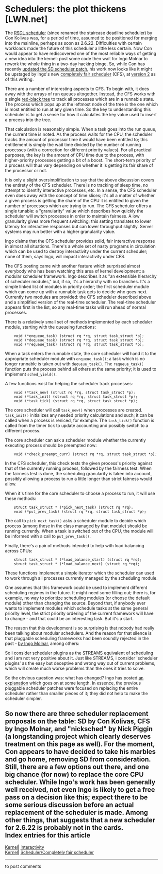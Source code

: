 # Schedulers: the plot thickens [LWN.net]

The [RSDL scheduler](http://lwn.net/Articles/224865/) (since renamed the staircase deadline scheduler) by Con Kolivas was, for a period of time, assumed to be positioned for merging into the mainline, perhaps as soon as 2.6.22. Difficulties with certain workloads made the future of this scheduler a little less certain. Now Con would appear to have rediscovered one of the most reliable ways of getting a new idea into the kernel: post some code then wait for Ingo Molnar to rework the whole thing in a two-day hacking binge. So, while Con has recently [updated the SD scheduler patch](http://lwn.net/Articles/230500/), his work now looks like it might be upstaged by Ingo's new [completely fair scheduler](http://lwn.net/Articles/230501/) (CFS), at [version 2](http://lwn.net/Articles/230752/) as of this writing. 

There are a number of interesting aspects to CFS. To begin with, it does away with the arrays of run queues altogether. Instead, the CFS works with a single [red-black tree](http://lwn.net/Articles/184495/) to track all processes which are in a runnable state. The process which pops up at the leftmost node of the tree is the one which is most entitled to run at any given time. So the key to understanding this scheduler is to get a sense for how it calculates the key value used to insert a process into the tree. 

That calculation is reasonably simple. When a task goes into the run queue, the current time is noted. As the process waits for the CPU, the scheduler tracks the amount of processor time it would have been entitled to; this entitlement is simply the wait time divided by the number of running processes (with a correction for different priority values). For all practical purposes, the key is the amount of CPU time due to the process, with higher-priority processes getting a bit of a boost. The short-term priority of a process will thus vary depending on whether it is getting its fair share of the processor or not. 

It is only a slight oversimplification to say that the above discussion covers the entirety of the CFS scheduler. There is no tracking of sleep time, no attempt to identify interactive processes, etc. In a sense, the CFS scheduler even does away with the concept of time slices; it's all a matter of whether a given process is getting the share of the CPU it is entitled to given the number of processes which are trying to run. The CFS scheduler offers a single tunable: a "granularity" value which describes how quickly the scheduler will switch processes in order to maintain fairness. A low granularity gives more frequent switching; this setting translates to lower latency for interactive responses but can lower throughput slightly. Server systems may run better with a higher granularity value. 

Ingo claims that the CFS scheduler provides solid, fair interactive response in almost all situations. There's a whole set of nasty programs in circulation which can be used to destroy interactivity under the current scheduler; none of them, says Ingo, will impact interactivity under CFS. 

The CFS posting came with another feature which surprised almost everybody who has been watching this area of kernel development: a modular scheduler framework. Ingo describes it as "an extensible hierarchy of scheduler modules," but, if so, it's a hierarchy with no branches. It's a simple linked list of modules in priority order; the first scheduler module which can come up with a runnable task gets to decide who goes next. Currently two modules are provided: the CFS scheduler described above and a simplified version of the real-time scheduler. The real-time scheduler appears first in the list, so any real-time tasks will run ahead of normal processes. 

There is a relatively small set of methods implemented by each scheduler module, starting with the queueing functions: 
    
    
        void (*enqueue_task) (struct rq *rq, struct task_struct *p);
        void (*dequeue_task) (struct rq *rq, struct task_struct *p);
        void (*requeue_task) (struct rq *rq, struct task_struct *p);
    

When a task enters the runnable state, the core scheduler will hand it to the appropriate scheduler module with `enqueue_task()`; a task which is no longer runnable is taken out with `dequeue_task()`. The `requeue_task()` function puts the process behind all others at the same priority; it is used to implement `sched_yield()`. 

A few functions exist for helping the scheduler track processes: 
    
    
        void (*task_new) (struct rq *rq, struct task_struct *p);
        void (*task_init) (struct rq *rq, struct task_struct *p);
        void (*task_tick) (struct rq *rq, struct task_struct *p);
    

The core scheduler will call `task_new()` when processes are created. `task_init()` initializes any needed priority calculations and such; it can be called when a process is reniced, for example. The `task_tick()` function is called from the timer tick to update accounting and possibly switch to a different process. 

The core scheduler can ask a scheduler module whether the currently executing process should be preempted now: 
    
    
        void (*check_preempt_curr) (struct rq *rq, struct task_struct *p);
    

In the CFS scheduler, this check tests the given process's priority against that of the currently running process, followed by the fairness test. When the fairness test is done, the scheduling granularity is taken into account, possibly allowing a process to run a little longer than strict fairness would allow. 

When it's time for the core scheduler to choose a process to run, it will use these methods: 
    
    
        struct task_struct * (*pick_next_task) (struct rq *rq);
        void (*put_prev_task) (struct rq *rq, struct task_struct *p);
    

The call to `pick_next_task()` asks a scheduler module to decide which process (among those in the class managed by that module) should be running currently. When a task is switched out of the CPU, the module will be informed with a call to `put_prev_task()`. 

Finally, there's a pair of methods intended to help with load balancing across CPUs: 
    
    
        struct task_struct * (*load_balance_start) (struct rq *rq);
        struct task_struct * (*load_balance_next) (struct rq *rq);
    

These functions implement a simple iterator which the scheduler can used to work through all processes currently managed by the scheduling module. 

One assumes that this framework could be used to implement different scheduling regimes in the future. It might need some filling out; there is, for example, no way to prioritize scheduling modules (or choose the default module) other than changing the source. Beyond that, if anybody ever wants to implement modules which schedule tasks at the same general priority level, the strict priority ordering of the current framework will have to change - and that could be an interesting task. But it's a start. 

The reason that this development is so surprising is that nobody had really been talking about modular schedulers. And the reason for that silence is that pluggable scheduling frameworks had been soundly rejected in the past \- [by Ingo Molnar](http://lwn.net/Articles/109460/), among others: 

So i consider scheduler plugins as the STREAMS equivalent of scheduling and i am not very positive about it. Just like STREAMS, i consider 'scheduler plugins' as the easy but deceptive and wrong way out of current problems, which will create much worse problems than the ones it tries to solve. 

So the obvious question was: what has changed? Ingo has posted [an explanation](/Articles/230628/) which goes on at some length. In essence, the previous pluggable scheduler patches were focused on replacing the entire scheduler rather than smaller pieces of it; they did not help to make the scheduler simpler. 

So now there are three scheduler replacement proposals on the table: SD by Con Kolivas, CFS by Ingo Molnar, and "nicksched" by Nick Piggin (a longstanding project which clearly deserves treatment on this page as well). For the moment, Con appears to have decided to take his marbles and go home, removing SD from consideration. Still, there are a few options out there, and one big chance (for now) to replace the core CPU scheduler. While Ingo's work has been generally well received, not even Ingo is likely to get a free pass on a decision like this; expect there to be some serious discussion before an actual replacement of the scheduler is made. Among other things, that suggests that a new scheduler for 2.6.22 is probably not in the cards.  
Index entries for this article  
---  
[Kernel](/Kernel/Index)| [Interactivity](/Kernel/Index#Interactivity)  
[Kernel](/Kernel/Index)| [Scheduler/Completely fair scheduler](/Kernel/Index#Scheduler-Completely_fair_scheduler)  
  


* * *

to post comments 
